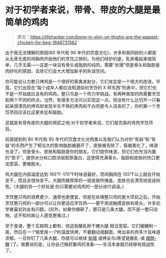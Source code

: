 # 对于初学者来说，带骨、带皮的大腿是最简单的鸡肉

> 原文：<https://lifehacker.com/bone-in-skin-on-thighs-are-the-easiest-chicken-for-beg-1846731562>

出于我无法理解的原因(80 年代和 90 年代的饮食文化)，许多和我同龄的人都是从无骨无皮的鸡胸肉开始他们的烹饪之旅的。为他们辩护的是，乳房看起来很简单，几乎无菌——这是一块没有骨头或脂肪的纯肉，需要“处理”但是骨头和脂肪是肉好吃的原因，去除它们会大大增加新手的失误空间。



你可能会认为整只烤鸡是一个很好的家禽发射台，它们肯定是一个很大的改进。毕竟，它们出现在“每个成年人都应该知道如何烹饪的 X 样东西”列表中，但它们也不是一开始就应该有的鸡肉。整只鸟是一个热力学挑战，有两种类型的肉需要烹饪到两个不同的终点。当然，有很多方法可以实现这一点，但没有什么比切开一只看起来很漂亮的烤鸡却发现半生不熟的黑肉和干白肉更令人沮丧的了，你的第一个烹饪项目应该比这更肯定和鼓励。

这就是有骨有皮的大腿的用武之地:对于初学者来说，它们是完美的鸡肉烹饪项目。

前面提到的 80 年代和 90 年代的饮食文化对肉类以及我们认为对你“有益”和“有益”的东西产生了相当大的影响脂肪被避开了，皮肤被去除了，瘦被美化了，味道也没了。但是骨头、皮肤和脂肪是你的朋友。它们提供味道，但它们也充当内置的“垫子”，提供水分和口腔涂层胶原蛋白，这使得充满骨头、脂肪和皮肤的伤口更加宽容，更难脱水。

鸡大腿在内部温度达到 165℉-170℉时味道最好，而鸡胸肉在 155℉以上就会开始变干，而且会很快变干。大腿肉被厚厚的一层皮肤所掩盖，皮肤也会漂亮地变成棕色。(大腿的另一个好处是:你只需要对鸡肉的一部分进行调温。)

烹饪整只鸡的浪费更少，通常也更便宜，但是在处理整只鸡的更大项目之前，开始烹饪整只鸡的一部分可以让你更适应烹饪肉——更不用说触摸皮肤和骨头，许多初学者最初对此有问题。(另外，如果你搞砸了，那只是几条大腿，而不是一整只动物，这不知何故让人感觉更难过。)

至于食谱，整个互联网上都有，但这些酪乳粉干腌大腿 相当宽容。它们被腌制一夜，然后在*一个*锅里用*一个*的温度烘烤，不要翻动或翻面，烤出来的肉多汁且味道浓郁。一旦你钉了几条大腿，你就可以继续 [偷猎](https://skillet.lifehacker.com/maximize-a-chickens-meal-potential-by-poaching-it-first-1822353539) 或烤全鸟(希望是酪乳-或 [腊肠-腌](https://skillet.lifehacker.com/marinate-a-whole-chicken-in-labneh-1834555314) )了。我要说的是，让你自己做好赢鸡的准备——生活本身就已经够有挑战性了。
